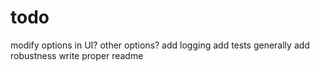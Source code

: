 # todo

modify options in UI?
other options?
add logging
add tests
generally add robustness
write proper readme